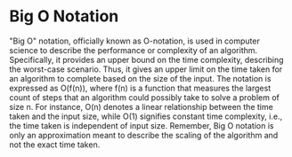 # Big O Notation

"Big O" notation, officially known as O-notation, is used in computer science to describe the performance or complexity of an algorithm. Specifically, it provides an upper bound on the time complexity, describing the worst-case scenario. Thus, it gives an upper limit on the time taken for an algorithm to complete based on the size of the input. The notation is expressed as O(f(n)), where f(n) is a function that measures the largest count of steps that an algorithm could possibly take to solve a problem of size n. For instance, O(n) denotes a linear relationship between the time taken and the input size, while O(1) signifies constant time complexity, i.e., the time taken is independent of input size. Remember, Big O notation is only an approximation meant to describe the scaling of the algorithm and not the exact time taken.